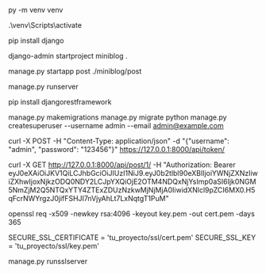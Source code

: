 py -m venv venv

.\venv\Scripts\activate

pip install django

django-admin startproject miniblog .

manage.py startapp post ./miniblog/post

manage.py runserver

pip install djangorestframework

manage.py makemigrations
manage.py migrate
python manage.py createsuperuser --username admin --email admin@example.com


curl -X POST -H "Content-Type: application/json" -d "{\"username\": \"admin\", \"password\": \"123456\"}" https://127.0.0.1:8000/api/token/

curl -X GET http://127.0.0.1:8000/api/post/1/ -H "Authorization: Bearer eyJ0eXAiOiJKV1QiLCJhbGciOiJIUzI1NiJ9.eyJ0b2tlbl90eXBlIjoiYWNjZXNzIiwiZXhwIjoxNjkzODQ0NDY2LCJpYXQiOjE2OTM4NDQxNjYsImp0aSI6Ijk0NGM5NmZjM2Q5NTQxYTY4ZTExZDUzNzkwMjNjMjA0IiwidXNlcl9pZCI6MX0.H5qFcrNWYrgzJ0jifFSHJI7nVjyAhLt7LxNqtgT1PuM"



openssl req -x509 -newkey rsa:4096 -keyout key.pem -out cert.pem -days 365

SECURE_SSL_CERTIFICATE = 'tu_proyecto/ssl/cert.pem'
SECURE_SSL_KEY = 'tu_proyecto/ssl/key.pem'

manage.py runsslserver